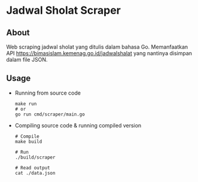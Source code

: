 # Jadwal Sholat Scraper

## About
Web scraping jadwal sholat yang ditulis dalam bahasa Go. Memanfaatkan API https://bimasislam.kemenag.go.id/jadwalshalat yang nantinya disimpan dalam file JSON.

## Usage
- Running from source code
  ```shell
  make run
  # or
  go run cmd/scraper/main.go
  ```

- Compiling source code & running compiled version
  ```shell
  # Compile
  make build
  
  # Run
  ./build/scraper
  
  # Read output
  cat ./data.json
  ```